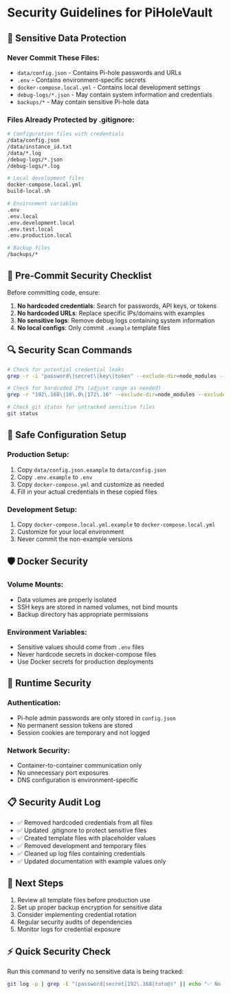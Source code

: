 # Security Guidelines for PiHoleVault

## 🔐 Sensitive Data Protection

### Never Commit These Files:
- `data/config.json` - Contains Pi-hole passwords and URLs
- `.env` - Contains environment-specific secrets
- `docker-compose.local.yml` - Contains local development settings
- `debug-logs/*.json` - May contain system information and credentials
- `backups/*` - May contain sensitive Pi-hole data

### Files Already Protected by .gitignore:
```bash
# Configuration files with credentials
/data/config.json
/data/instance_id.txt
/data/*.log
/debug-logs/*.json
/debug-logs/*.log

# Local development files
docker-compose.local.yml
build-local.sh

# Environment variables
.env
.env.local
.env.development.local
.env.test.local
.env.production.local

# Backup files
/backups/*
```

## 🚨 Pre-Commit Security Checklist

Before committing code, ensure:

1. **No hardcoded credentials**: Search for passwords, API keys, or tokens
2. **No hardcoded URLs**: Replace specific IPs/domains with examples
3. **No sensitive logs**: Remove debug logs containing system information
4. **No local configs**: Only commit `.example` template files

## 🔍 Security Scan Commands

```bash
# Check for potential credential leaks
grep -r -i "password\|secret\|key\|token" --exclude-dir=node_modules --exclude="*.md" .

# Check for hardcoded IPs (adjust range as needed)
grep -r "192\.168\|10\.0\|172\.16" --exclude-dir=node_modules --exclude="*.md" .

# Check git status for untracked sensitive files
git status
```

## 📝 Safe Configuration Setup

### Production Setup:
1. Copy `data/config.json.example` to `data/config.json`
2. Copy `.env.example` to `.env`
3. Copy `docker-compose.yml` and customize as needed
4. Fill in your actual credentials in these copied files

### Development Setup:
1. Copy `docker-compose.local.yml.example` to `docker-compose.local.yml`
2. Customize for your local environment
3. Never commit the non-example versions

## 🛡️ Docker Security

### Volume Mounts:
- Data volumes are properly isolated
- SSH keys are stored in named volumes, not bind mounts
- Backup directory has appropriate permissions

### Environment Variables:
- Sensitive values should come from `.env` files
- Never hardcode secrets in docker-compose files
- Use Docker secrets for production deployments

## 🔐 Runtime Security

### Authentication:
- Pi-hole admin passwords are only stored in `config.json`
- No permanent session tokens are stored
- Session cookies are temporary and not logged

### Network Security:
- Container-to-container communication only
- No unnecessary port exposures
- DNS configuration is environment-specific

## 📋 Security Audit Log

- ✅ Removed hardcoded credentials from all files
- ✅ Updated .gitignore to protect sensitive files
- ✅ Created template files with placeholder values
- ✅ Removed development and temporary files
- ✅ Cleaned up log files containing credentials
- ✅ Updated documentation with example values only

## 🚀 Next Steps

1. Review all template files before production use
2. Set up proper backup encryption for sensitive data
3. Consider implementing credential rotation
4. Regular security audits of dependencies
5. Monitor logs for credential exposure

## ⚡ Quick Security Check

Run this command to verify no sensitive data is being tracked:
```bash
git log -p | grep -E "(password|secret|192\.168|toto@)" || echo "✅ No obvious secrets found in git history"
```

